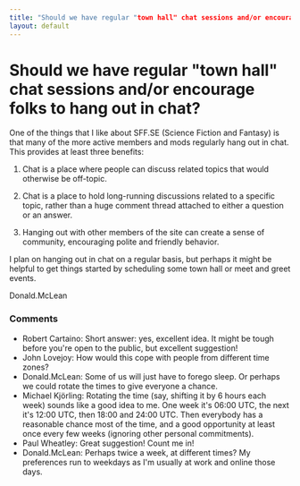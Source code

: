 ```yaml
---
title: "Should we have regular "town hall" chat sessions and/or encourage folks to hang out in chat?"
layout: default
---
```

Should we have regular "town hall" chat sessions and/or encourage folks to hang out in chat?
=====================
One of the things that I like about SFF.SE (Science Fiction and Fantasy)
is that many of the more active members and mods regularly hang out in
chat. This provides at least three benefits:

1.  Chat is a place where people can discuss related topics that would
    otherwise be off-topic.

2.  Chat is a place to hold long-running discussions related to a
    specific topic, rather than a huge comment thread attached to either
    a question or an answer.

3.  Hanging out with other members of the site can create a sense of
    community, encouraging polite and friendly behavior.

I plan on hanging out in chat on a regular basis, but perhaps it might
be helpful to get things started by scheduling some town hall or meet
and greet events.

Donald.McLean

### Comments ###
* Robert Cartaino: Short answer: yes, excellent idea. It might be tough before you're open
to the public, but excellent suggestion!
* John Lovejoy: How would this cope with people from different time zones?
* Donald.McLean: Some of us will just have to forego sleep. Or perhaps we could rotate
the times to give everyone a chance.
* Michael Kjörling: Rotating the time (say, shifting it by 6 hours each week) sounds like a
good idea to me. One week it's 06:00 UTC, the next it's 12:00 UTC, then
18:00 and 24:00 UTC. Then everybody has a reasonable chance most of the
time, and a good opportunity at least once every few weeks (ignoring
other personal commitments).
* Paul Wheatley: Great suggestion! Count me in!
* Donald.McLean: Perhaps twice a week, at different times? My preferences run to weekdays
as I'm usually at work and online those days.


